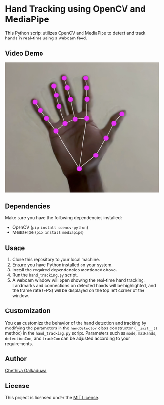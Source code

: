 # Hand Tracking using OpenCV and MediaPipe

This Python script utilizes OpenCV and MediaPipe to detect and track hands in real-time using a webcam feed.

## Video Demo

[![Watch the video](https://raw.githubusercontent.com/chey97/HandTrackingModule/main/handDetector.png)](https://raw.githubusercontent.com/chey97/HandTrackingModule/main/handDetector.mp4)

## Dependencies

Make sure you have the following dependencies installed:

- OpenCV (`pip install opencv-python`)
- MediaPipe (`pip install mediapipe`)

## Usage

1. Clone this repository to your local machine.
2. Ensure you have Python installed on your system.
3. Install the required dependencies mentioned above.
4. Run the `hand_tracking.py` script.
5. A webcam window will open showing the real-time hand tracking. Landmarks and connections on detected hands will be highlighted, and the frame rate (FPS) will be displayed on the top left corner of the window.

## Customization

You can customize the behavior of the hand detection and tracking by modifying the parameters in the `handDetector` class constructor (`__init__()` method) in the `hand_tracking.py` script. Parameters such as `mode`, `maxHands`, `detectionCon`, and `trackCon` can be adjusted according to your requirements.

## Author

[Chethiya Galkaduwa](https://github.com/chey97)

## License

This project is licensed under the [MIT License](LICENSE).
